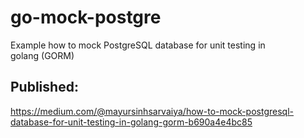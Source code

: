 # go-mock-postgre

Example how to mock PostgreSQL database for unit testing in golang (GORM)

## Published:

https://medium.com/@mayursinhsarvaiya/how-to-mock-postgresql-database-for-unit-testing-in-golang-gorm-b690a4e4bc85

